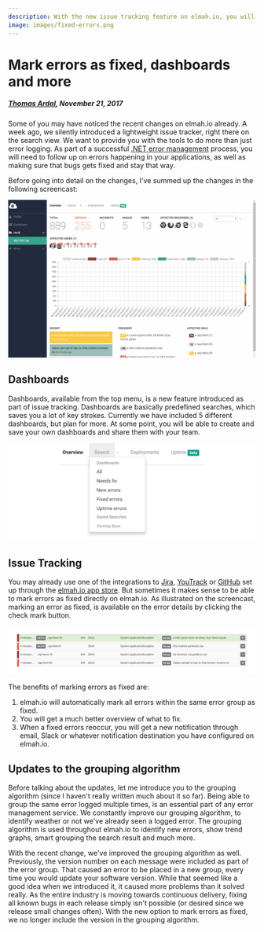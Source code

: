```yaml
---
description: With the new issue tracking feature on elmah.io, you will get a much better overview of which errors to fix.
image: images/fixed-errors.png
---
```


# Mark errors as fixed, dashboards and more

##### [Thomas Ardal](http://elmah.io/about/), November 21, 2017
 
Some of you may have noticed the recent changes on elmah.io already. A week ago, we silently introduced a lightweight issue tracker, right there on the search view. We want to provide you with the tools to do more than just error logging. As part of a successful [.NET error management](https://elmah.io/features/) process, you will need to follow up on errors happening in your applications, as well as making sure that bugs gets fixed and stay that way.

Before going into detail on the changes, I've summed up the changes in the following screencast:

![Mark error as fixed](images/needsfix.gif)

## Dashboards

Dashboards, available from the top menu, is a new feature introduced as part of issue tracking. Dashboards are basically predefined searches, which saves you a lot of key strokes. Currently we have included 5 different dashboards, but plan for more. At some point, you will be able to create and save your own dashboards and share them with your team.

![Dashboards](images/dashboards-dropdown.png)

## Issue Tracking

You may already use one of the integrations to [Jira](https://docs.elmah.io/elmah-io-apps-jira/), [YouTrack](https://docs.elmah.io/elmah-io-apps-youtrack/) or [GitHub](https://docs.elmah.io/elmah-io-apps-github/) set up through the [elmah.io app store](https://elmah.io/features/appstore/). But sometimes it makes sense to be able to mark errors as fixed directly on elmah.io. As illustrated on the screencast, marking an error as fixed, is available on the error details by clicking the check mark button.

![Marking errors as fixed](images/fixed-errors.png)

The benefits of marking errors as fixed are:

1. elmah.io will automatically mark all errors within the same error group as fixed.
2. You will get a much better overview of what to fix.
3. When a fixed errors reoccur, you will get a new notification through email, Slack or whatever notification destination you have configured on elmah.io.

## Updates to the grouping algorithm

Before talking about the updates, let me introduce you to the grouping algorithm (since I haven't really written much about it so far). Being able to group the same error logged multiple times, is an essential part of any error management service. We constantly improve our grouping algorithm, to identify weather or not we've already seen a logged error. The grouping algorithm is used throughout elmah.io to identify new errors, show trend graphs, smart grouping the search result and much more.

With the recent change, we've improved the grouping algorithm as well. Previously, the version number on each message were included as part of the error group. That caused an error to be placed in a new group, every time you would update your software version. While that seemed like a good idea when we introduced it, it caused more problems than it solved really. As the entire industry is moving towards continuous delivery, fixing all known bugs in each release simply isn't possible (or desired since we release small changes often). With the new option to mark errors as fixed, we no longer include the version in the grouping algorithm.